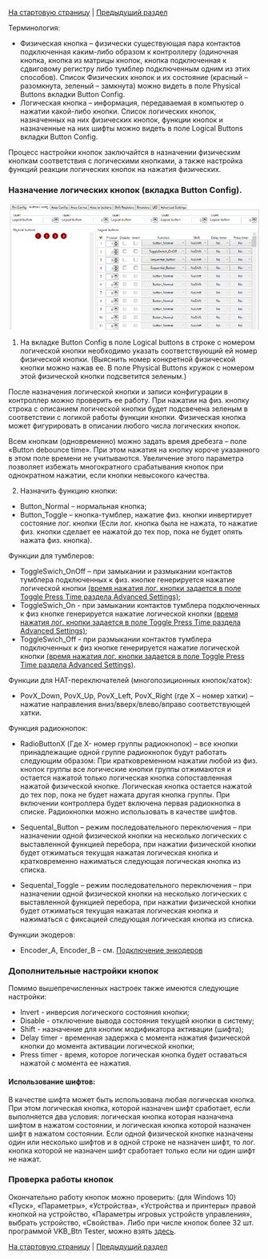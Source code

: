[На стартовую страницу](../README.md) | [Предыдущий раздел](Подключение-кнопок.md)

Терминология:

* Физическая кнопка – физически существующая пара контактов подключенная каким-либо образом к контроллеру (одиночная кнопка, кнопка из матрицы кнопок, кнопка подключенная к сдвиговому регистру либо тумблер подключенным одним из этих способов). Список Физических кнопок и их состояние (красный – разомкнута, зеленый – замкнута) можно видеть в поле Physical Buttons вкладки Button Config.
* Логическая кнопка – информация, передаваемая в компьютер о нажатии какой-либо кнопки. Список логических кнопок, назначенных на них физических кнопок, функции кнопок и назначенные на них шифты можно видеть в поле Logical Buttons вкладки Button Config.

Процесс настройки кнопок заключайтся в назначении физическим кнопкам соответствия с логическими кнопками, а также настройка функций реакции логических кнопок на нажатия физических.  

### Назначение логических кнопок (вкладка Button Config).

![](../images/K3.png)

1. На вкладке Button Config в поле Logical buttons в строке с номером логической кнопки необходимо указать соответствующий ей номер физической кнопки. (Выяснить номер конкретной физической кнопки можно нажав ее. В поле Physical Buttons кружок с номером этой физической кнопки подсветится зеленым.)

После назначения логической кнопки и записи конфигурации в контроллер можно проверить ее работу. При нажатии на физ. кнопку строка с описанием логической кнопки будет подсвечена зеленым в соответствии с логикой работы функции кнопки. Физическая кнопка может фигурировать в описании любого числа логических кнопок.

Всем кнопкам (одновременно) можно задать время дребезга – поле «Button debounce time». При этом нажатия на кнопку короче указанного в этом поле времени не учитываются. Увеличение этого параметра позволяет избежать многократного срабатывания кнопок при однократном нажатии, если кнопки невысокого качества.

2. Назначить функцию кнопки:
* Button_Normal – нормальная кнопка;
* Button_Toggle – кнопка-тумблер, нажатие физ. кнопки инвертирует состояние лог. кнопки (Если лог. кнопка была не нажата, то нажатие физ. кнопки сделает ее нажатой до тех пор, пока не будет опять нажата физ. кнопка).

Функции для тумблеров:
* ToggleSwich_OnOff – при замыкании и размыкании контактов тумблера подключенных к физ. кнопке генерируется нажатие логической кнопки [(время нажатия лог. кнопки задается в поле Toggle Press Time раздела Advanced Settings)](Продвинутые-настройки.md);
* ToggleSwich_On - при замыкании контактов тумблера подключенных к физ кнопке генерируется нажатие логической кнопки [(время нажатия лог. кнопки задается в поле Toggle Press Time раздела Advanced Settings)](Продвинутые-настройки.md);
* ToggleSwich_Off - при размыкании контактов тумблера подключенных к физ кнопке генерируется нажатие логической кнопки [(время нажатия лог. кнопки задается в поле Toggle Press Time раздела Advanced Settings)](Продвинутые-настройки.md).

Функции для HAT-переключателей (многопозиционных кнопок/хаток): 
* PovX_Down, PovX_Up, PovX_Left, PovX_Right (где X – номер хатки) – нажатие направления вниз/вверх/влево/вправо соответствующей хатки.

Функция радиокнопок:
* RadioButtonX (Где X- номер группы радиокнопок) – все кнопки принадлежащие одной группе радиокнопок будут работать следующим образом: При кратковременном нажатии любой из физ. кнопок группы все логические кнопки группы отжимаются и остается нажатой только логическая кнопка сопоставленная нажатой физической кнопке. Логическая кнопка остается нажатой до тех пор, пока не будет нажата другая кнопка группы. При включении контроллера будет включена первая радиокнопка в списке. Радиокнопки можно использовать в качестве шифтов.

* Sequental_Button – режим последовательного переключения – при назначении одной физической кнопки на несколько логических с выставленной функцией перебора, при нажатии физической кнопки будет отжиматься текущая нажатая логическая кнопка и кратковременно нажиматься следующая логическая кнопка из списка.

* Sequental_Toggle – режим последовательного переключения – при назначении одной физической кнопки на несколько логических с выставленной функцией перебора, при нажатии физической кнопки будет отжиматься текущая нажатая логическая кнопка и нажиматься с фиксацией следующая логическая кнопка из списка.

Функции экодеров:
* Encoder_A, Encoder_B – см. [Подключение энкодеров](Подключение-энкодеров.md)

### Дополнительные настройки кнопок
Помимо вышепречисленных настроек также имеются следующие настройки:

* Invert - инверсия логического состояния кнопки;
* Disable - отключение вывода состояния текущей кнопки в систему;
* Shift - назначение для кнопик модификатора активации (шифта);
* Delay timer - временная задержка с момента нажатия физической кнопки до момента активации логической кнопки;
* Press timer - время, которое логическая кнопка будет оставаться нажатой с момента ее нажатия. 

#### Использование шифтов:
В качестве шифта может быть использована любая логическая кнопка. При этом логическая кнопка, которой назначен шифт сработает, если выполняется два условия: логическая кнопка которая назначена шифтом в нажатом состоянии, и логическая кнопка которой назначен шифт в нажатом состоянии. Если одной физической кнопке назначены один или несколько шифтов и в одной строке не назначен шифт, то лог. кнопка которой не назначен шифт сработает только если ни один шифт не нажат.
### Проверка работы кнопок
Окончательно работу кнопок можно проверить: (для Windows 10) «Пуск», «Параметры», «Устройства», «Устройства и принтеры» правой кнопкой на устройство, «Параметры игровых устройств управления», выбрать устройство, «Свойства». Либо при числе кнопок более 32 шт. программой VKB_Btn Tester, можно взять [здесь](../3rd-party/software/).

[На стартовую страницу](../README.md) | [Предыдущий раздел](Подключение-кнопок.md)
